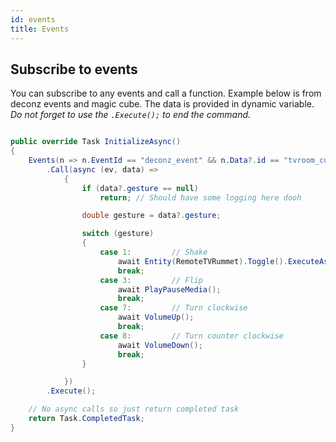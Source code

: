 ```yaml
---
id: events
title: Events
---
```


## Subscribe to events

You can subscribe to any events and call a function. Example below is from deconz events and magic cube. The data is provided in dynamic variable. *Do not forget to use the `.Execute();` to end the command.*

```csharp

public override Task InitializeAsync()
{
    Events(n => n.EventId == "deconz_event" && n.Data?.id == "tvroom_cube")
        .Call(async (ev, data) =>
            {
                if (data?.gesture == null)
                    return; // Should have some logging here dooh

                double gesture = data?.gesture;

                switch (gesture)
                {
                    case 1:         // Shake
                        await Entity(RemoteTVRummet).Toggle().ExecuteAsync();
                        break;
                    case 3:         // Flip
                        await PlayPauseMedia();
                        break;
                    case 7:         // Turn clockwise
                        await VolumeUp();
                        break;
                    case 8:         // Turn counter clockwise
                        await VolumeDown();
                        break;
                }

            })
        .Execute();

    // No async calls so just return completed task
    return Task.CompletedTask;
}

```
